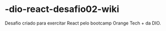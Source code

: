 # -dio-react-desafio02-wiki
Desafio criado para exercitar React pelo bootcamp Orange Tech + da DIO.
